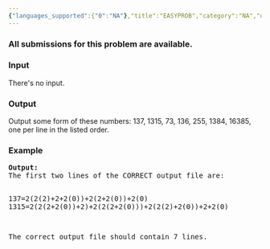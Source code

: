 ```yaml
---
{"languages_supported":{"0":"NA"},"title":"EASYPROB","category":"NA","old_version":true,"problem_code":"EASYPROB","tags":{"0":"NA"},"layout":"problem"}
---
```


<h3> All submissions for this problem are available. </h3>
<h3>Input</h3>
<p>There's no input.</p>
<h3>Output</h3>
<p>Output some form of these numbers: 137, 1315, 73, 136, 255, 1384, 16385, one per line in the listed order.</p>
<h3>Example</h3>
<pre>
<b>Output:</b>
The first two lines of the CORRECT output file are:

137=2(2(2)+2+2(0))+2(2+2(0))+2(0)
1315=2(2(2+2(0))+2)+2(2(2+2(0)))+2(2(2)+2(0))+2+2(0)

The correct output file should contain 7 lines.
</pre>    